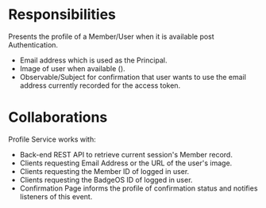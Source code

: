 # Responsibilities
Presents the profile of a Member/User when it is available post Authentication.
- Email address which is used as the Principal.
- Image of user when available ().
- Observable/Subject for confirmation that user wants to use the 
email address currently recorded for the access token.

# Collaborations
Profile Service works with:
- Back-end REST API to retrieve current session's Member record.
- Clients requesting Email Address or the URL of the user's image.
- Clients requesting the Member ID of logged in user.
- Clients requesting the BadgeOS ID of logged in user.
- Confirmation Page informs the profile of confirmation status and notifies listeners of this event.
